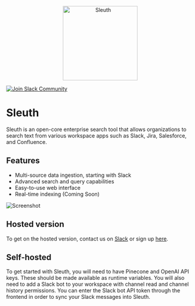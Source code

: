 <p align="center">
 <img height="200" alt="Sleuth" src="https://github.com/getsleuth/Sleuth/blob/main/logo.png?raw=true" />
</p>
<p align="center">
 
  <a href='https://join.slack.com/t/sleuthworld/shared_invite/zt-1n3iw8via-9y1mP3tJ3~Zy6GT5sZNwOg'><img alt="Join Slack Community" src="https://img.shields.io/badge/slack%20community-join-blue"/></a>

</p>

# Sleuth

Sleuth is an open-core enterprise search tool that allows organizations to search text from various workspace apps such as Slack, Jira, Salesforce, and Confluence.

## Features
- Multi-source data ingestion, starting with Slack
- Advanced search and query capabilities
- Easy-to-use web interface
- Real-time indexing (Coming Soon)

![Screenshot](https://github.com/getsleuth/Sleuth/blob/main/screenshot.png?raw=true)

## Hosted version
To get on the hosted version, contact us on [Slack](https://join.slack.com/t/sleuthworld/shared_invite/zt-1n3iw8via-9y1mP3tJ3~Zy6GT5sZNwOg) or sign up [here](www.getsleuth.xyz).

## Self-hosted
To get started with Sleuth, you will need to have Pinecone and OpenAI API keys. These should be made available as runtime variables. You will also need to add a Slack bot to your workspace with channel read and channel history permissions. You can enter the Slack bot API token through the frontend in order to sync your Slack messages into Sleuth.
